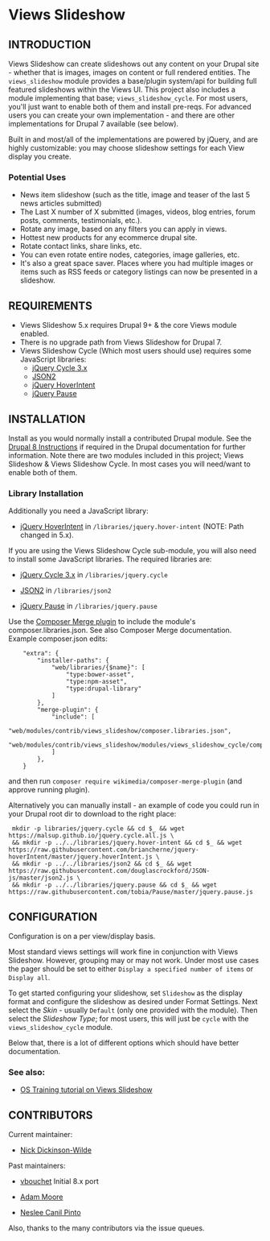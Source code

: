 # Views Slideshow
## INTRODUCTION

Views Slideshow can create slideshows out any content on your Drupal site -
whether that is images, images on content or full rendered entities. The
`views_slideshow` module provides a base/plugin system/api for building full
featured slideshows within the Views UI. This project also includes a module
implementing that base; `views_slideshow_cycle`. For most users, you'll just
want to enable both of them and install pre-reqs. For advanced users you can
create your own implementation - and there are other implementations for Drupal
7 available (see below).

Built in and most/all of the implementations are powered by jQuery, and are
highly customizable: you may choose slideshow settings for each View display
you create.

### Potential Uses
* News item slideshow (such as the title, image and teaser of the last 5 news
  articles submitted)
* The Last X number of X submitted (images, videos, blog entries, forum posts,
  comments, testimonials, etc.).
* Rotate any image, based on any filters you can apply in views.
* Hottest new products for any ecommerce drupal site.
* Rotate contact links, share links, etc.
* You can even rotate entire nodes, categories, image galleries, etc.
* It's also a great space saver. Places where you had multiple images or items
  such as RSS feeds or category listings can now be presented in a slideshow.

## REQUIREMENTS

* Views Slideshow 5.x requires Drupal 9+ & the core Views module enabled.
* There is no upgrade path from Views Slideshow for Drupal 7.
* Views Slideshow Cycle (Which most users should use) requires some JavaScript
  libraries:
  * [jQuery Cycle 3.x](https://github.com/malsup/cycle)
  * [JSON2](https://github.com/douglascrockford/JSON-js)
  * [jQuery HoverIntent](https://github.com/briancherne/jquery-hoverIntent)
  * [jQuery Pause](https://github.com/tobia/Pause)

## INSTALLATION
Install as you would normally install a contributed Drupal module. See the
[Drupal 8 Instructions](https://drupal.org/documentation/install/modules-themes/modules-8)
if required in the Drupal documentation for further information. Note there are
two modules included in this project; Views Slideshow & Views Slideshow Cycle.
In most cases you will need/want to enable both of them.

### Library Installation
Additionally you need a JavaScript library:

* [jQuery HoverIntent](https://github.com/briancherne/jquery-hoverIntent)
  in `/libraries/jquery.hover-intent` (NOTE: Path changed in 5.x).

If you are using the Views Slideshow Cycle sub-module, you will also need to
install some JavaScript libraries. The required libraries are:

* [jQuery Cycle 3.x](https://github.com/malsup/cycle) in
  `/libraries/jquery.cycle`
* [JSON2](https://github.com/douglascrockford/JSON-js) in `/libraries/json2`

* [jQuery Pause](https://github.com/tobia/Pause) in `/libraries/jquery.pause`

Use the [Composer Merge plugin](https://github.com/wikimedia/composer-merge-plugin)
to include the module's composer.libraries.json. See also Composer Merge documentation.
Example composer.json edits:
```
    "extra": {
        "installer-paths": {
            "web/libraries/{$name}": [
                "type:bower-asset",
                "type:npm-asset",
                "type:drupal-library"
            ]
        },
        "merge-plugin": {
            "include": [
                "web/modules/contrib/views_slideshow/composer.libraries.json",
                "web/modules/contrib/views_slideshow/modules/views_slideshow_cycle/composer.libraries.json"
            ]
        },
    }
```
and then run `composer require wikimedia/composer-merge-plugin` (and approve running plugin).

Alternatively you can manually install - an example of code you could run in your Drupal root
dir to download to the right place:
```
 mkdir -p libraries/jquery.cycle && cd $_ && wget https://malsup.github.io/jquery.cycle.all.js \
 && mkdir -p ../../libraries/jquery.hover-intent && cd $_ && wget https://raw.githubusercontent.com/briancherne/jquery-hoverIntent/master/jquery.hoverIntent.js \
 && mkdir -p ../../libraries/json2 && cd $_ && wget https://raw.githubusercontent.com/douglascrockford/JSON-js/master/json2.js \
 && mkdir -p ../../libraries/jquery.pause && cd $_ && wget https://raw.githubusercontent.com/tobia/Pause/master/jquery.pause.js
```

## CONFIGURATION
Configuration is on a per view/display basis.

Most standard views settings will work fine in conjunction with Views Slideshow.
However, grouping may or may not work. Under most use cases the pager should be
set to either `Display a specified number of items` or `Display all`.

To get started configuring your slideshow, set `Slideshow` as the display
format and configure the slideshow as desired under Format Settings. Next
select the *Skin* - usually `Default` (only one provided with the module).
Then select the *Slideshow Type*; for most users, this will just be `cycle`
with the `views_slideshow_cycle` module.

Below that, there is a lot of different options which should have better
documentation.

### See also:

* [OS Training tutorial on Views Slideshow](https://www.ostraining.com/blog/drupal/drupal-8-slideshows)


## CONTRIBUTORS

Current maintainer:

  * [Nick Dickinson-Wilde](https://www.drupal.org/u/nickdickinsonwilde)

Past maintainers:

  * [vbouchet](https://www.drupal.org/u/vbouchet) Initial 8.x port

  * [Adam Moore](https://www.drupal.org/u/redndahead)

  * [Neslee Canil Pinto](https://www.drupal.org/u/neslee-canil-pinto)


 Also, thanks to the many contributors via the issue queues.
